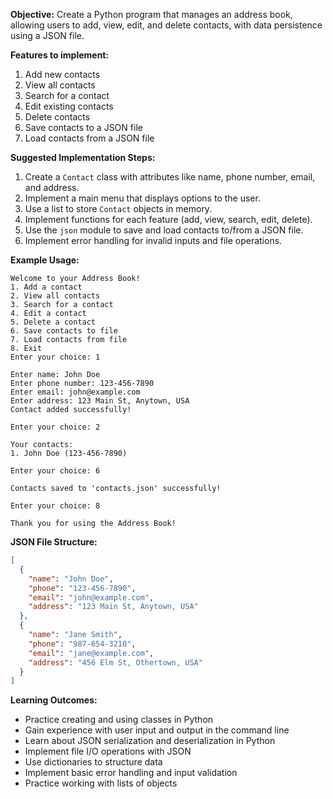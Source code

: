 

**Objective:** Create a Python program that manages an address book, allowing users to add, view, edit, and delete contacts, with data persistence using a JSON file.

**Features to implement:**
1. Add new contacts
2. View all contacts
3. Search for a contact
4. Edit existing contacts
5. Delete contacts
6. Save contacts to a JSON file
7. Load contacts from a JSON file

**Suggested Implementation Steps:**
1. Create a `Contact` class with attributes like name, phone number, email, and address.
2. Implement a main menu that displays options to the user.
3. Use a list to store `Contact` objects in memory.
4. Implement functions for each feature (add, view, search, edit, delete).
5. Use the `json` module to save and load contacts to/from a JSON file.
6. Implement error handling for invalid inputs and file operations.

**Example Usage:**
```
Welcome to your Address Book!
1. Add a contact
2. View all contacts
3. Search for a contact
4. Edit a contact
5. Delete a contact
6. Save contacts to file
7. Load contacts from file
8. Exit
Enter your choice: 1

Enter name: John Doe
Enter phone number: 123-456-7890
Enter email: john@example.com
Enter address: 123 Main St, Anytown, USA
Contact added successfully!

Enter your choice: 2

Your contacts:
1. John Doe (123-456-7890)

Enter your choice: 6

Contacts saved to 'contacts.json' successfully!

Enter your choice: 8

Thank you for using the Address Book!
```

**JSON File Structure:**
```json
[
  {
    "name": "John Doe",
    "phone": "123-456-7890",
    "email": "john@example.com",
    "address": "123 Main St, Anytown, USA"
  },
  {
    "name": "Jane Smith",
    "phone": "987-654-3210",
    "email": "jane@example.com",
    "address": "456 Elm St, Othertown, USA"
  }
]
```

**Learning Outcomes:**
- Practice creating and using classes in Python
- Gain experience with user input and output in the command line
- Learn about JSON serialization and deserialization in Python
- Implement file I/O operations with JSON
- Use dictionaries to structure data
- Implement basic error handling and input validation
- Practice working with lists of objects
